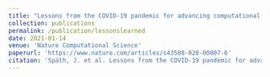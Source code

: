 ```yaml
---
title: "Lessons from the COVID-19 pandemic for advancing computational drug repurposing strategies"
collection: publications
permalink: /publication/lessonslearned
date: 2021-01-14
venue: 'Nature Computational Science'
paperurl: 'https://www.nature.com/articles/s43588-020-00007-6'
citation: 'Späth, J. et al. Lessons from the COVID-19 pandemic for advancing computational drug repurposing strategies. Nat Comput Sci 1, 33–41 (2021). https://doi.org/10.1038/s43588-020-00007-6'
---
```

